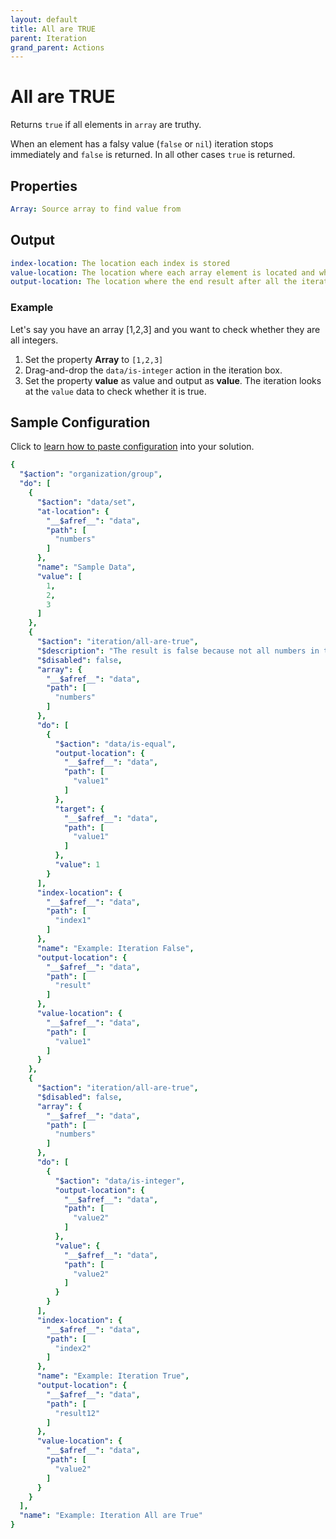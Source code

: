 ```yaml
---
layout: default
title: All are TRUE
parent: Iteration
grand_parent: Actions
---
```

# All are TRUE
Returns `true` if all elements in `array` are truthy.

When an element has a falsy value (`false` or `nil`) iteration stops immediately and `false` is returned. In all other cases `true` is returned.


## Properties
```yaml
Array: Source array to find value from
```

## Output
```yaml
index-location: The location each index is stored
value-location: The location where each array element is located and where condition is checked for continuation
output-location: The location where the end result after all the iteration is stored
```

### Example

Let's say you have an array [1,2,3] and you want to check whether they are all integers.

1. Set the property **Array** to `[1,2,3]`
2. Drag-and-drop the `data/is-integer` action in the iteration box.
3. Set the property **value** as value and output as **value**. The iteration looks at the `value` data to check whether it is true.


## Sample Configuration
Click to [learn how to paste configuration](https://docs.apiautoflow.com/docs/tutorials/course-1-basics/lesson-6-reusable-custom-actions/#cut-and-paste-configuration) into your solution.


```yaml
{
  "$action": "organization/group",
  "do": [
    {
      "$action": "data/set",
      "at-location": {
        "__$afref__": "data",
        "path": [
          "numbers"
        ]
      },
      "name": "Sample Data",
      "value": [
        1,
        2,
        3
      ]
    },
    {
      "$action": "iteration/all-are-true",
      "$description": "The result is false because not all numbers in the array [1,2,3] equal 1.",
      "$disabled": false,
      "array": {
        "__$afref__": "data",
        "path": [
          "numbers"
        ]
      },
      "do": [
        {
          "$action": "data/is-equal",
          "output-location": {
            "__$afref__": "data",
            "path": [
              "value1"
            ]
          },
          "target": {
            "__$afref__": "data",
            "path": [
              "value1"
            ]
          },
          "value": 1
        }
      ],
      "index-location": {
        "__$afref__": "data",
        "path": [
          "index1"
        ]
      },
      "name": "Example: Iteration False",
      "output-location": {
        "__$afref__": "data",
        "path": [
          "result"
        ]
      },
      "value-location": {
        "__$afref__": "data",
        "path": [
          "value1"
        ]
      }
    },
    {
      "$action": "iteration/all-are-true",
      "$disabled": false,
      "array": {
        "__$afref__": "data",
        "path": [
          "numbers"
        ]
      },
      "do": [
        {
          "$action": "data/is-integer",
          "output-location": {
            "__$afref__": "data",
            "path": [
              "value2"
            ]
          },
          "value": {
            "__$afref__": "data",
            "path": [
              "value2"
            ]
          }
        }
      ],
      "index-location": {
        "__$afref__": "data",
        "path": [
          "index2"
        ]
      },
      "name": "Example: Iteration True",
      "output-location": {
        "__$afref__": "data",
        "path": [
          "result12"
        ]
      },
      "value-location": {
        "__$afref__": "data",
        "path": [
          "value2"
        ]
      }
    }
  ],
  "name": "Example: Iteration All are True"
}
```